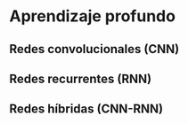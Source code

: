# Aprendizaje profundo

## Redes convolucionales (CNN)

## Redes recurrentes (RNN)

## Redes híbridas (CNN-RNN)

